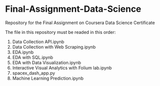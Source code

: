 # Final-Assignment-Data-Science
Repository for the Final Assignment on Coursera Data Science Certificate

The file in this repository must be readed in this order:
1. Data Collection API.ipynb
2. Data Collection with Web Scraping.ipynb
3. EDA.ipynb
4. EDA with SQL.ipynb
5. EDA with Data Visualization.ipynb
6. Interactive Visual Analytics with Folium lab.ipynb
7. spacex_dash_app.py
8. Machine Learning Prediction.ipynb
